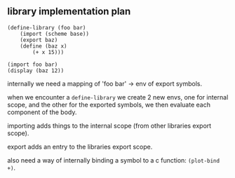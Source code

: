 library implementation plan
----------------------------

    (define-library (foo bar)
        (import (scheme base))
        (export baz)
        (define (baz x)
            (+ x 15)))

    (import foo bar)
    (display (baz 12))

internally we need a mapping of 'foo bar' -> env of export symbols.

when we encounter a `define-library` we create 2 new envs, one for internal scope, and the other for the exported symbols,
we then evaluate each component of the body.

importing adds things to the internal scope (from other libraries export scope).

export adds an entry to the libraries export scope.

also need a way of internally binding a symbol to a c function: `(plot-bind +)`.

